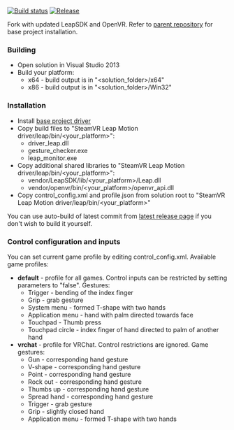 [![Build status](https://ci.appveyor.com/api/projects/status/2pc49d2hpt2hx944?svg=true)](https://ci.appveyor.com/project/SDraw/driver-leap) [![Release](http://img.shields.io/github/release/SDraw/driver_leap.svg)](../../releases/latest)

Fork with updated LeapSDK and OpenVR.
Refer to [parent repository](https://github.com/cbuchner1/driver_leap) for base project installation.

### Building
* Open solution in Visual Studio 2013
* Build your platform:
  * x64 - build output is in "<solution_folder>/x64"
  * x86 - build output is in "<solution_folder>/Win32"
  
### Installation
* Install [base project driver](https://github.com/cbuchner1/driver_leap)
* Copy build files to "SteamVR Leap Motion driver/leap/bin/<your_platform>":
  * driver_leap.dll
  * gesture_checker.exe
  * leap_monitor.exe
* Copy additional shared libraries to "SteamVR Leap Motion driver/leap/bin/<your_platform>":
  * vendor/LeapSDK/lib/<your_platform>/Leap.dll
  * vendor/openvr/bin/<your_platform>/openvr_api.dll
* Copy control_config.xml and profile.json from solution root to "SteamVR Leap Motion driver/leap/bin/<your_platform>"

You can use auto-build of latest commit from [latest release page](../../releases/latest) if you don't wish to build it yourself.
  
### Control configuration and inputs
You can set current game profile by editing control_config.xml.
Available game profiles:
* **default** - profile for all games. Control inputs can be restricted by setting parameters to "false".
Gestures:
  * Trigger - bending of the index finger
  * Grip - grab gesture
  * System menu - formed T-shape with two hands
  * Application menu - hand with palm directed towards face
  * Touchpad - Thumb press
  * Touchpad circle - index finger of hand directed to palm of another hand
* **vrchat** - profile for VRChat. Control restrictions are ignored.
Game gestures:
  * Gun - corresponding hand gesture
  * V-shape - corresponding hand gesture
  * Point - corresponding hand gesture
  * Rock out - corresponding hand gesture
  * Thumbs up - corresponding hand gesture
  * Spread hand - corresponding hand gesture
  * Trigger - grab gesture
  * Grip - slightly closed hand
  * Application menu - formed T-shape with two hands
